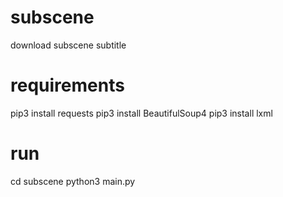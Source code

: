 # subscene
download subscene subtitle

# requirements
pip3 install requests
pip3 install BeautifulSoup4
pip3 install lxml

# run 
cd subscene
python3 main.py
